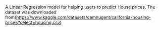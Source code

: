 A Linear Regression model for helping users to predict House prices.
The dataset was downloaded from(https://www.kaggle.com/datasets/camnugent/california-housing-prices?select=housing.csv)


